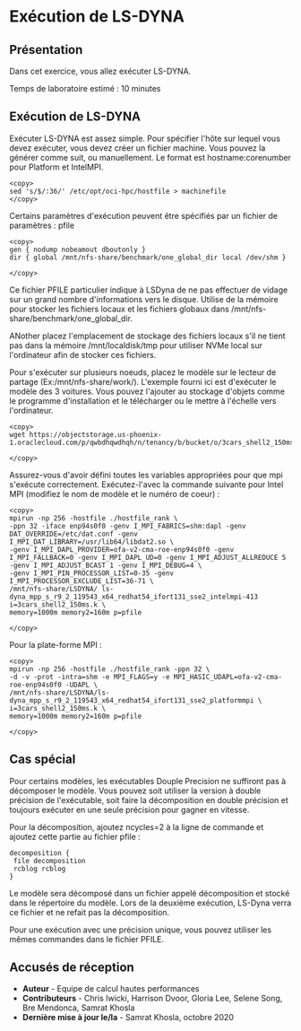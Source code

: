# Exécution de LS-DYNA

## Présentation

Dans cet exercice, vous allez exécuter LS-DYNA.

Temps de laboratoire estimé : 10 minutes

## Exécution de LS-DYNA

Exécuter LS-DYNA est assez simple. Pour spécifier l'hôte sur lequel vous devez exécuter, vous devez créer un fichier machine. Vous pouvez la générer comme suit, ou manuellement. Le format est hostname:corenumber pour Platform et IntelMPI.

    <copy>
    sed 's/$/:36/' /etc/opt/oci-hpc/hostfile > machinefile
    </copy>
    

Certains paramètres d'exécution peuvent être spécifiés par un fichier de paramètres : pfile

    <copy>
    gen { nodump nobeamout dboutonly }
    dir { global /mnt/nfs-share/benchmark/one_global_dir local /dev/shm }
    
    </copy>
    

Ce fichier PFILE particulier indique à LSDyna de ne pas effectuer de vidage sur un grand nombre d'informations vers le disque. Utilise de la mémoire pour stocker les fichiers locaux et les fichiers globaux dans /mnt/nfs-share/benchmark/one\_global\_dir.

ANother placez l'emplacement de stockage des fichiers locaux s'il ne tient pas dans la mémoire /mnt/localdisk/tmp pour utiliser NVMe local sur l'ordinateur afin de stocker ces fichiers.

Pour s'exécuter sur plusieurs noeuds, placez le modèle sur le lecteur de partage (Ex:/mnt/nfs-share/work/). L'exemple fourni ici est d'exécuter le modèle des 3 voitures. Vous pouvez l'ajouter au stockage d'objets comme le programme d'installation et le télécharger ou le mettre à l'échelle vers l'ordinateur.

    <copy>
    wget https://objectstorage.us-phoenix-1.oraclecloud.com/p/qwbdhqwdhqh/n/tenancy/b/bucket/o/3cars_shell2_150ms.k
    
    </copy>
    

Assurez-vous d'avoir défini toutes les variables appropriées pour que mpi s'exécute correctement. Exécutez-l'avec la commande suivante pour Intel MPI (modifiez le nom de modèle et le numéro de coeur) :

    <copy>
    mpirun -np 256 -hostfile ./hostfile_rank \
    -ppn 32 -iface enp94s0f0 -genv I_MPI_FABRICS=shm:dapl -genv DAT_OVERRIDE=/etc/dat.conf -genv I_MPI_DAT_LIBRARY=/usr/lib64/libdat2.so \
    -genv I_MPI_DAPL_PROVIDER=ofa-v2-cma-roe-enp94s0f0 -genv I_MPI_FALLBACK=0 -genv I_MPI_DAPL_UD=0 -genv I_MPI_ADJUST_ALLREDUCE 5 -genv I_MPI_ADJUST_BCAST 1 -genv I_MPI_DEBUG=4 \
    -genv I_MPI_PIN_PROCESSOR_LIST=0-35 -genv I_MPI_PROCESSOR_EXCLUDE_LIST=36-71 \
    /mnt/nfs-share/LSDYNA/ ls-dyna_mpp_s_r9_2_119543_x64_redhat54_ifort131_sse2_intelmpi-413 
    i=3cars_shell2_150ms.k \
    memory=1000m memory2=160m p=pfile
    
    </copy>
    

Pour la plate-forme MPI :

    <copy>
    mpirun -np 256 -hostfile ./hostfile_rank -ppn 32 \ 
    -d -v -prot -intra=shm -e MPI_FLAGS=y -e MPI_HASIC_UDAPL=ofa-v2-cma-roe-enp94s0f0 -UDAPL \
    /mnt/nfs-share/LSDYNA/ls-dyna_mpp_s_r9_2_119543_x64_redhat54_ifort131_sse2_platformmpi \
    i=3cars_shell2_150ms.k \
    memory=1000m memory2=160m p=pfile
    
    </copy>
    

## Cas spécial

Pour certains modèles, les exécutables Douple Precision ne suffiront pas à décomposer le modèle. Vous pouvez soit utiliser la version à double précision de l'exécutable, soit faire la décomposition en double précision et toujours exécuter en une seule précision pour gagner en vitesse.

Pour la décomposition, ajoutez ncycles=2 à la ligne de commande et ajoutez cette partie au fichier pfile :

    decomposition {								
     file decomposition								
     rcblog rcblog								
    }
    

Le modèle sera décomposé dans un fichier appelé décomposition et stocké dans le répertoire du modèle. Lors de la deuxième exécution, LS-Dyna verra ce fichier et ne refait pas la décomposition.

Pour une exécution avec une précision unique, vous pouvez utiliser les mêmes commandes dans le fichier PFILE.

## Accusés de réception

*   **Auteur** - Equipe de calcul hautes performances
*   **Contributeurs** - Chris Iwicki, Harrison Dvoor, Gloria Lee, Selene Song, Bre Mendonca, Samrat Khosla
*   **Dernière mise à jour le/la** - Samrat Khosla, octobre 2020